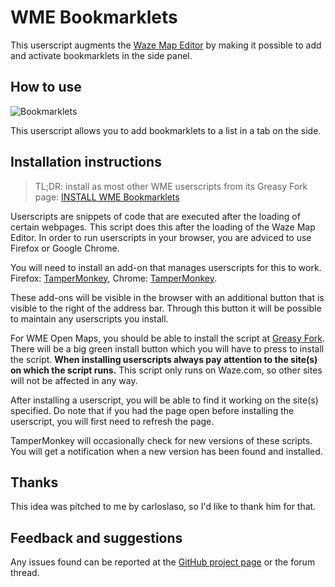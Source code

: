 # WME Bookmarklets

This userscript augments the [Waze Map Editor](https://www.waze.com/editor/) by making it possible to add and activate bookmarklets in the side panel.

## How to use

![Bookmarklets](https://tomputtemans.com/waze-scripts/images/Bookmarklet-sidebar.png)

This userscript allows you to add bookmarklets to a list in a tab on the side.

## Installation instructions

> TL;DR: install as most other WME userscripts from its Greasy Fork page: [INSTALL WME Bookmarklets](https://greasyfork.org/nl/scripts/20379-wme-bookmarklets)

Userscripts are snippets of code that are executed after the loading of certain webpages. This script does this after the loading of the Waze Map Editor. In order to run userscripts in your browser, you are adviced to use Firefox or Google Chrome.

You will need to install an add-on that manages userscripts for this to work. Firefox: [TamperMonkey](https://addons.mozilla.org/en-US/firefox/addon/tampermonkey/), Chrome: [TamperMonkey](https://chrome.google.com/webstore/detail/tampermonkey/dhdgffkkebhmkfjojejmpbldmpobfkfo).

These add-ons will be visible in the browser with an additional button that is visible to the right of the address bar. Through this button it will be possible to maintain any userscripts you install.

For WME Open Maps, you should be able to install the script at [Greasy Fork](https://greasyfork.org/nl/scripts/20379-wme-bookmarklets). There will be a big green install button which you will have to press to install the script.
__When installing userscripts always pay attention to the site(s) on which the script runs.__ This script only runs on Waze.com, so other sites will not be affected in any way.

After installing a userscript, you will be able to find it working on the site(s) specified. Do note that if you had the page open before installing the userscript, you will first need to refresh the page.

TamperMonkey will occasionally check for new versions of these scripts. You will get a notification when a new version has been found and installed.

## Thanks

This idea was pitched to me by carloslaso, so I'd like to thank him for that.

## Feedback and suggestions

Any issues found can be reported at the [GitHub project page](https://github.com/Glodenox/wme-bookmarklets/issues) or the forum thread.
